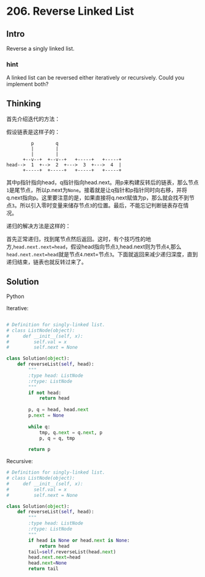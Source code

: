 # 206. Reverse Linked List

## Intro

Reverse a singly linked list.

### hint

A linked list can be reversed either iteratively or recursively. Could you implement both?

## Thinking

首先介绍迭代的方法：

假设链表是这样子的：

```
         p        q
         |        |
         |        |
      +--v--+  +--v--+   +-----+   +-----+
head-->  1  +-->  2  +--->  3  +--->  4  |
      +-----+  +-----+   +-----+   +-----+

```

其中p指针指向head，q指针指向head.next。用p来构建反转后的链表，那么节点`1`是尾节点，所以p.next为`None`。接着就是让q指针和p指针同时向右移，并将q.next指向p。这里要注意的是，如果直接将q.next赋值为p，那么就会找不到节点`3`。所以引入零时变量来储存节点`3`的位置。最后，不能忘记判断链表存在情况。

递归的解决方法是这样的：

首先正常递归，找到尾节点然后返回。这时，有个技巧性的地方,`head.next.next=head`，假设head指向节点`3`,head.next则为节点`4`,那么`head.next.next=head`就是节点`4`.next=节点`3`。下面就返回来减少递归深度，直到递归结束，链表也就反转过来了。


## Solution

Python

Iterative:

```python

# Definition for singly-linked list.
# class ListNode(object):
#     def __init__(self, x):
#         self.val = x
#         self.next = None

class Solution(object):
    def reverseList(self, head):
        """
        :type head: ListNode
        :rtype: ListNode
        """
        if not head:
            return head
        
        p, q = head, head.next
        p.next = None
        
        while q:
            tmp, q.next = q.next, p
            p, q = q, tmp
        
        return p
```

Recursive:


```python
# Definition for singly-linked list.
# class ListNode(object):
#     def __init__(self, x):
#         self.val = x
#         self.next = None

class Solution(object):
    def reverseList(self, head):
        """
        :type head: ListNode
        :rtype: ListNode
        """
        if head is None or head.next is None:
            return head
        tail=self.reverseList(head.next)
        head.next.next=head
        head.next=None
        return tail
```
